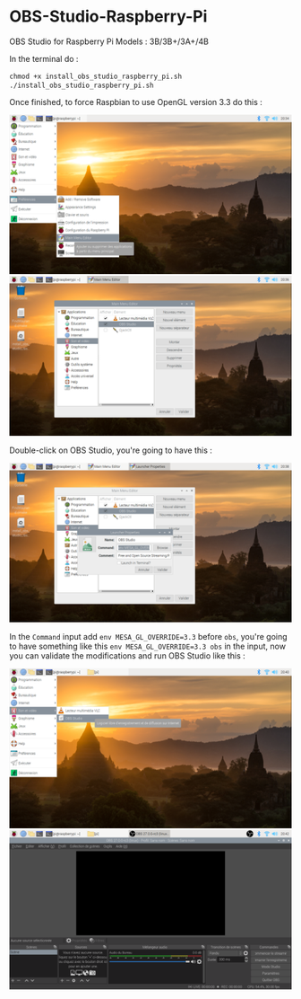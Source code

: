 # OBS-Studio-Raspberry-Pi
OBS Studio for Raspberry Pi Models : 3B/3B+/3A+/4B

<p>In the terminal do :
<pre><code>chmod +x install_obs_studio_raspberry_pi.sh
./install_obs_studio_raspberry_pi.sh</pre></code>

Once finished, to force Raspbian to use OpenGL version 3.3 do this :</p>

![1.png](https://github.com/cmder-unx/OBS-Studio-Raspberry-Pi/blob/main/screenshots/1.png)
![2.png](https://github.com/cmder-unx/OBS-Studio-Raspberry-Pi/blob/main/screenshots/2.png)

<p>Double-click on OBS Studio, you're going to have this :</p>

![3.png](https://github.com/cmder-unx/OBS-Studio-Raspberry-Pi/blob/main/screenshots/3.png)

<p>In the <code>Command</code> input add <code>env MESA_GL_OVERRIDE=3.3</code> before <code>obs</code>, you're going to have something like this <code>env MESA_GL_OVERRIDE=3.3 obs</code> in the input, now you can validate the modifications and run OBS Studio like this :</p>

![4.png](https://github.com/cmder-unx/OBS-Studio-Raspberry-Pi/blob/main/screenshots/4.png)
![5.png](https://github.com/cmder-unx/OBS-Studio-Raspberry-Pi/blob/main/screenshots/5.png)
